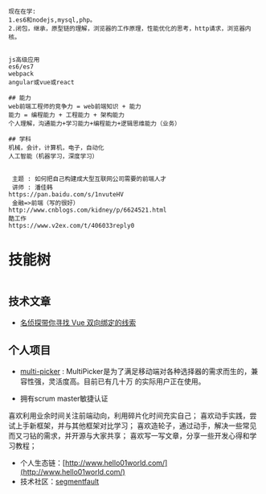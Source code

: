 ```
现在在学:
1.es6和nodejs,mysql,php。
2.闭包，继承，原型链的理解，浏览器的工作原理，性能优化的思考，http请求，浏览器内核。


js高级应用
es6/es7
webpack
angular或vue或react

## 能力
web前端工程师的竞争力 = web前端知识 + 能力
能力 = 编程能力 + 工程能力 + 架构能力
个人理解，沟通能力+学习能力+编程能力+逻辑思维能力（业务）

## 学科
机械，会计，计算机，电子，自动化
人工智能（机器学习，深度学习）


 主题 : 如何把自己构建成大型互联网公司需要的前端人才
 讲师 : 潘佳韩
https://pan.baidu.com/s/1nvuteHV
 金融=>前端（写的很好）
http://www.cnblogs.com/kidney/p/6624521.html
酷工作
https://www.v2ex.com/t/406033reply0
```
# 技能树
![]()
## 技术文章

- [名侦探带你寻找 Vue 双向绑定的线索](http://appian.me.meckodo.com/#/article?id=20180116)
## 个人项目

 - [multi-picker](https://github.com/AppianZ/multi-picker) : MultiPicker是为了满足移动端对各种选择器的需求而生的，兼容性强，灵活度高。目前已有几十万 的实际用户正在使用。

 - 拥有scrum master敏捷认证

喜欢利用业余时间关注前端动向，利用碎片化时间充实自己；
喜欢动手实践，尝试上手新框架，并与其他框架对比学习；
喜欢造轮子，通过动手，解决一些常见而又刁钻的需求，并开源与大家共享；
喜欢写一写文章，分享一些开发心得和学习教程；


 
 - 个人生态链：[http://www.hello01world.com/](http://www.hello01world.com/)
 - 技术社区：[segmentfault](https://segmentfault.com/u/htmlyuanzi)
